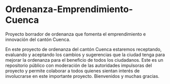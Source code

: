 # Ordenanza-Emprendimiento-Cuenca
Proyecto borrador de ordenanza que fomenta el emprendimiento e innovación del cantón Cuenca.


En este proyecto de ordenanza del cantón Cuenca estaremos receptando, evaluando y aceptando los cambios y sugerencias que la ciudad tenga para mejorar la ordenanza para el beneficio de todos los ciudadanos. 
Este es un repositorio público con moderación de las autoridades impulsoras del proyecto y permite colaborar a todos quienes sientan interés de involucrarse en este importante proyecto. 
Bienvenidos y muchas gracias. 
